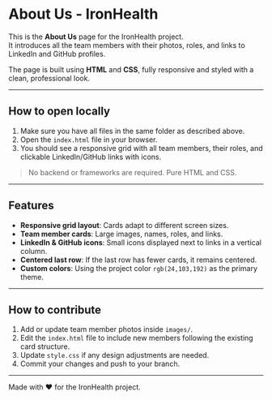 # About Us - IronHealth

This is the **About Us** page for the IronHealth project.  
It introduces all the team members with their photos, roles, and links to LinkedIn and GitHub profiles.  

The page is built using **HTML** and **CSS**, fully responsive and styled with a clean, professional look.

---

## How to open locally

1. Make sure you have all files in the same folder as described above.  
2. Open the `index.html` file in your browser.  
3. You should see a responsive grid with all team members, their roles, and clickable LinkedIn/GitHub links with icons.  

> No backend or frameworks are required. Pure HTML and CSS.

---

## Features

- **Responsive grid layout**: Cards adapt to different screen sizes.  
- **Team member cards**: Large images, names, roles, and links.  
- **LinkedIn & GitHub icons**: Small icons displayed next to links in a vertical column.  
- **Centered last row**: If the last row has fewer cards, it remains centered.  
- **Custom colors**: Using the project color `rgb(24,103,192)` as the primary theme.

---

## How to contribute

1. Add or update team member photos inside `images/`.  
2. Edit the `index.html` file to include new members following the existing card structure.  
3. Update `style.css` if any design adjustments are needed.  
4. Commit your changes and push to your branch.

---

Made with ❤️ for the IronHealth project.


